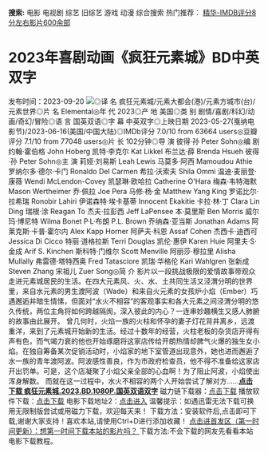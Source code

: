 **搜索:** 电影 电视剧 综艺 旧综艺 游戏 动漫 综合搜索 热门推荐： [精华-IMDB评分8分左右影片600余部](https://www.dytt8.com/html/gndy/jddy/20160320/50510.html)
# 2023年喜剧动画《疯狂元素城》BD中英双字
发布时间：2023-09-20 
![](https://img9.doubanio.com/view/photo/l_ratio_poster/public/p2892979039.jpg)◎译 名 疯狂元素城/元素大都会(港)/元素方城市(台)/元素世界◎片 名 Elemental◎年 代 2023◎产 地 美国◎类 别 剧情/喜剧/科幻/动画/奇幻/冒险◎语 言 国英双语◎字 幕 中英双字◎上映日期 2023-05-27(戛纳电影节)/2023-06-16(美国/中国大陆)◎IMDb评分 7.0/10 from 63664 users◎豆瓣评分 7.1/10 from 77048 users◎片 长 102分钟◎导 演 彼得·孙 Peter Sohn◎编 剧 约翰·霍伯格 John Hoberg 凯特·李克尔 Kat Likkel 布兰达·薛 Brenda Hsueh 彼得·孙 Peter Sohn◎主 演 莉娅·刘易斯 Leah Lewis 马莫多·阿西 Mamoudou Athie 罗纳尔多·德尔·卡门 Ronaldo Del Carmen 希拉·沃索夫 Shila Ommi 温迪·麦丽登·康薇 Wendi McLendon-Covey 凯瑟琳·欧哈拉 Catherine O'Hara 梅森·韦特海默 Mason Wertheimer 乔·佩拉 Joe Pera 马修·杨·金 Matthew Yang King 罗诺比尔·拉希瑞 Ronobir Lahiri 伊诺森特·埃卡基蒂 Innocent Ekakitie 卡拉·林·丁 Clara Lin Ding 瑞根·涂 Reagan To 杰夫·拉彭西 Jeff LaPensee 本·莫里斯 Ben Morris 威尔玛·博尼特 Wilma Bonet P·L·布朗 P.L. Brown 乔纳森·亚当斯 Jonathan Adams 阿莱克斯·卡普·霍尔内 Alex Kapp Horner 阿萨夫·科恩 Assaf Cohen 杰西卡·迪西可 Jessica Di Cicco 特丽·道格拉斯 Terri Douglas 凯伦·惠伊 Karen Huie 阿里夫·S·金成 Arif S. Kinchen 斯科特·门维尔 Scott Menville 阿丽莎·穆拉里 Alisha Mullally 弗雷德·塔特西奥 Fred Tatasciore 凯瑞·华格伦 Kari Wahlgren 张新成 Steven Zhang 宋祖儿 Zuer Song◎简 介 影片以一段挑战极限的爱情故事带观众走进元素城居民的生活。在四大元素风、火、水、土共同生活又泾渭分明的世界里，来自水元素的男生渡阿波（Wade）和来自火元素的女孩炉小焰（Ember）巧遇邂逅并暗生情愫，但面对“水火不相容”的客观事实和各大元素之间泾渭分明的悠久传统，两位主角将如何跨越隔阂，深入彼此的内心？一连串妙趣横生又感人肺腑的故事由此展开。 曾几何时，火焰一族的火柱和怀孕的妻子灯花背井离乡，远渡重洋，来到了元素城开始新的生活。经过十数年的经营，火柱老板的杂货店开得有声有色，而气竭力衰的他也开始琢磨将这家店传给开朗热情却脾气火爆的独生女小焰。在独自筹备某次促销活动时，小焰家的地下室管道出现意外，她也进而邂逅了水一族的青年渡阿波。阿波感性善良，作为市政府检查员，他不得不准备给这家店开出罚单。可是，这个店凝聚了小焰父亲全部的心血啊！为了阻止阿波，小焰使出浑身解数。 而就在这一过程中，水火不相容的两个人开始尝试了解对方……[**点击下载 疯狂元素城.2023.BD.1080P.国英双语双字**](magnet:?xt=urn:btih:81a8c548f30ce99f5ef7d6e6f150ea11e0ead2be&dn=%e9%98%b3%e5%85%89%e7%94%b5%e5%bd%b1dygod.org.%e7%96%af%e7%8b%82%e5%85%83%e7%b4%a0%e5%9f%8e.2023.BD.1080P.%e5%9b%bd%e8%8b%b1%e5%8f%8c%e8%af%ad%e5%8f%8c%e5%ad%97.mkv&tr=udp%3a%2f%2ftracker.opentrackr.org%3a1337%2fannounce&tr=udp%3a%2f%2fexodus.desync.com%3a6969%2fannounce) 磁力链下载器：[点击下载](https://dygod.org/js/bt.htm "qBittorrent") 播放软件下载：[点击下载](https://dygod.org/js/player.htm "PotPlayer") 电影下载地址2：[点击进入](https://dygod.org/ "阳光电影") 温馨提示：如遇迅雷无法下载可换用无限制版尝试或用磁力下载，欢迎每天来！  下载方法：安装软件后,点击即可下载,谢谢大家支持！喜欢本站,请使用Ctrl+D进行添加收藏！ [点击进首发区（第一时间更新）：想第一时间下载本站的影片吗？ ](https://www.ygdy8.net/)下载方法:不会下载的网友先看看本站电影下载教程。